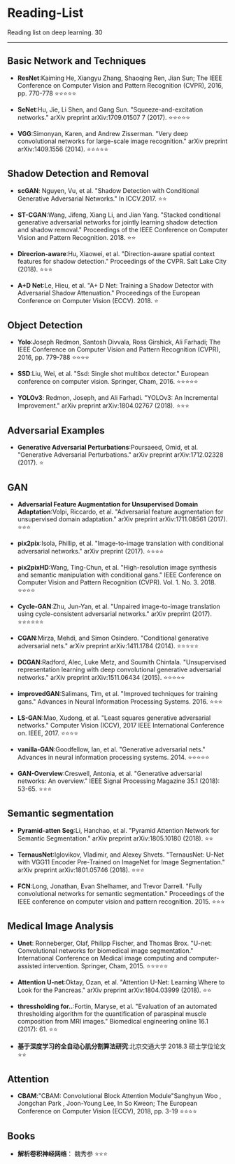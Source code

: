 # Reading-List
Reading list on deep learning. 
30
***

## Basic Network and Techniques
* **ResNet**:Kaiming He, Xiangyu Zhang, Shaoqing Ren, Jian Sun; The IEEE Conference on Computer Vision and Pattern Recognition (CVPR), 2016, pp. 770-778
:star::star::star::star::star:

* **SeNet**:Hu, Jie, Li Shen, and Gang Sun. "Squeeze-and-excitation networks." arXiv preprint arXiv:1709.01507 7 (2017).
:star::star::star::star::star:

* **VGG**:Simonyan, Karen, and Andrew Zisserman. "Very deep convolutional networks for large-scale image recognition." arXiv preprint arXiv:1409.1556 (2014).
:star::star::star::star::star:


## Shadow Detection and Removal
* **scGAN**: Nguyen, Vu, et al. "Shadow Detection with Conditional Generative Adversarial Networks." In ICCV.2017. :star::star:

* **ST-CGAN**:Wang, Jifeng, Xiang Li, and Jian Yang. "Stacked conditional generative adversarial networks for jointly learning shadow detection and shadow removal." Proceedings of the IEEE Conference on Computer Vision and Pattern Recognition. 2018.
:star::star:

* **Direcrion-aware**:Hu, Xiaowei, et al. "Direction-aware spatial context features for shadow detection." Proceedings of the CVPR. Salt Lake City (2018).
:star::star::star:

* **A+D Net**:Le, Hieu, et al. "A+ D Net: Training a Shadow Detector with Adversarial Shadow Attenuation." Proceedings of the European Conference on Computer Vision (ECCV). 2018.
:star:



## Object Detection
* **Yolo**:Joseph Redmon, Santosh Divvala, Ross Girshick, Ali Farhadi; The IEEE Conference on Computer Vision and Pattern Recognition (CVPR), 2016, pp. 779-788
:star::star::star::star:

* **SSD**:Liu, Wei, et al. "Ssd: Single shot multibox detector." European conference on computer vision. Springer, Cham, 2016.
:star::star::star::star::star:

* **YOLOv3**: Redmon, Joseph, and Ali Farhadi. "YOLOv3: An Incremental Improvement." arXiv preprint arXiv:1804.02767 (2018). :star::star::star:



## Adversarial Examples
* **Generative Adversarial Perturbations**:Poursaeed, Omid, et al. "Generative Adversarial Perturbations." arXiv preprint arXiv:1712.02328 (2017).
:star:



## GAN
* **Adversarial Feature Augmentation for Unsupervised Domain Adaptation**:Volpi, Riccardo, et al. "Adversarial feature augmentation for unsupervised domain adaptation." arXiv preprint arXiv:1711.08561 (2017).
:star::star::star:

* **pix2pix**:Isola, Phillip, et al. "Image-to-image translation with conditional adversarial networks." arXiv preprint (2017).
:star::star::star::star:

* **pix2pixHD**:Wang, Ting-Chun, et al. "High-resolution image synthesis and semantic manipulation with conditional gans." IEEE Conference on Computer Vision and Pattern Recognition (CVPR). Vol. 1. No. 3. 2018.
:star::star::star::star:

* **Cycle-GAN**:Zhu, Jun-Yan, et al. "Unpaired image-to-image translation using cycle-consistent adversarial networks." arXiv preprint (2017).
:star::star::star::star::star::star:

* **CGAN**:Mirza, Mehdi, and Simon Osindero. "Conditional generative adversarial nets." arXiv preprint arXiv:1411.1784 (2014).
:star::star::star::star::star:

* **DCGAN**:Radford, Alec, Luke Metz, and Soumith Chintala. "Unsupervised representation learning with deep convolutional generative adversarial networks." arXiv preprint arXiv:1511.06434 (2015).
:star::star::star::star::star:

* **improvedGAN**:Salimans, Tim, et al. "Improved techniques for training gans." Advances in Neural Information Processing Systems. 2016.
:star::star::star:

* **LS-GAN**:Mao, Xudong, et al. "Least squares generative adversarial networks." Computer Vision (ICCV), 2017 IEEE International Conference on. IEEE, 2017.
:star::star::star::star:

* **vanilla-GAN**:Goodfellow, Ian, et al. "Generative adversarial nets." Advances in neural information processing systems. 2014.
:star::star::star::star::star:

* **GAN-Overview**:Creswell, Antonia, et al. "Generative adversarial networks: An overview." IEEE Signal Processing Magazine 35.1 (2018): 53-65.
:star::star::star:





## Semantic segmentation
* **Pyramid-atten Seg**:Li, Hanchao, et al. "Pyramid Attention Network for Semantic Segmentation." arXiv preprint arXiv:1805.10180 (2018).
:star::star:

* **TernausNet**:Iglovikov, Vladimir, and Alexey Shvets. "TernausNet: U-Net with VGG11 Encoder Pre-Trained on ImageNet for Image Segmentation." arXiv preprint arXiv:1801.05746 (2018).
:star::star::star:

* **FCN**:Long, Jonathan, Evan Shelhamer, and Trevor Darrell. "Fully convolutional networks for semantic segmentation." Proceedings of the IEEE conference on computer vision and pattern recognition. 2015.
:star::star::star:



## Medical Image Analysis
* **Unet**: Ronneberger, Olaf, Philipp Fischer, and Thomas Brox. "U-net: Convolutional networks for biomedical image segmentation." International Conference on Medical image computing and computer-assisted intervention. Springer, Cham, 2015.
:star::star::star::star::star:

* **Attention U-net**:Oktay, Ozan, et al. "Attention U-Net: Learning Where to Look for the Pancreas." arXiv preprint arXiv:1804.03999 (2018).
:star::star:

* **thressholding for..**:Fortin, Maryse, et al. "Evaluation of an automated thresholding algorithm for the quantification of paraspinal muscle composition from MRI images." Biomedical engineering online 16.1 (2017): 61.
:star::star:

* **基于深度学习的全自动心肌分割算法研究**:北京交通大学 2018.3 硕士学位论文
:star::star:
## Attention
* **CBAM**:"CBAM: Convolutional Block Attention Module"Sanghyun Woo , Jongchan Park , Joon-Young Lee, In So Kweon; The European Conference on Computer Vision (ECCV), 2018, pp. 3-19
:star::star::star::star:



## Books
* **解析卷积神经网络**： 魏秀参
:star::star::star:




